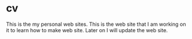 # cv
This is the my personal web sites.
This is the web site that I am working on it to learn how to make web site.
Later on I will update the web site.
